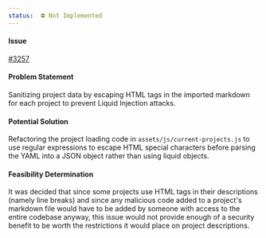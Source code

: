 ```yaml
---
status:  ⛔ Not Implemented
---
```


#### Issue

[#3257](https://github.com/hackforla/website/issues/3257)

#### Problem Statement

Sanitizing project data by escaping HTML tags in the imported markdown for each project to prevent Liquid Injection attacks.

#### Potential Solution

Refactoring the project loading code in `assets/js/current-projects.js` to use regular expressions to escape HTML special characters before parsing the YAML into a JSON object rather than using liquid objects.

#### Feasibility Determination

It was decided that since some projects use HTML tags in their descriptions (namely line breaks) and since any malicious code added to a project's markdown file would have to be added by someone with access to the entire codebase anyway, this issue would not provide enough of a security benefit to be worth the restrictions it would place on project descriptions.
